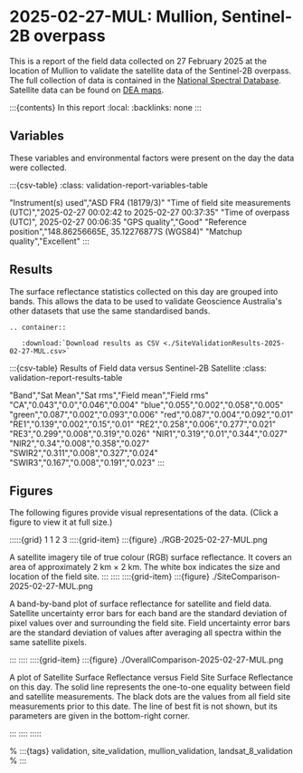 # 2025-02-27-MUL: Mullion, Sentinel-2B overpass

This is a report of the field data collected on 27 February 2025 at the location of Mullion
to validate the satellite data of the Sentinel-2B overpass.
The full collection of data is contained in the [National Spectral Database](https://www.ga.gov.au/scientific-topics/dea/dea-data-and-products/national-spectral-database).
Satellite data can be found on [DEA maps](https://maps.dea.ga.gov.au/#share=s-i2o7JwB5gvXOQefhMmTLJaA14b0).

:::{contents} In this report
:local:
:backlinks: none
:::

## Variables

These variables and environmental factors were present on the day the data were collected.

:::{csv-table}
:class: validation-report-variables-table

"Instrument(s) used","ASD FR4 (18179/3)"
"Time of field site measurements (UTC)","2025-02-27 00:02:42 to 2025-02-27 00:37:35"
"Time of overpass (UTC)", 2025-02-27 00:06:35
"GPS quality","Good"
"Reference position","148.86256665E, 35.12276877S (WGS84)"
"Matchup quality","Excellent"
:::

## Results

The surface reflectance statistics collected on this day are grouped into bands.
This allows the data to be used to validate Geoscience Australia's other datasets that use the same standardised bands.

```{eval-rst}
.. container:: 

   :download:`Download results as CSV <./SiteValidationResults-2025-02-27-MUL.csv>`
```

:::{csv-table} Results of Field data versus Sentinel-2B Satellite
:class: validation-report-results-table

"Band","Sat Mean","Sat rms","Field mean","Field rms"
"CA","0.043","0.0","0.046","0.004"
"blue","0.055","0.002","0.058","0.005"
"green","0.087","0.002","0.093","0.006"
"red","0.087","0.004","0.092","0.01"
"RE1","0.139","0.002","0.15","0.01"
"RE2","0.258","0.006","0.277","0.021"
"RE3","0.299","0.008","0.319","0.026"
"NIR1","0.319","0.01","0.344","0.027"
"NIR2","0.34","0.008","0.358","0.027"
"SWIR2","0.311","0.008","0.327","0.024"
"SWIR3","0.167","0.008","0.191","0.023"
:::

## Figures

The following figures provide visual representations of the data. (Click a figure to view it at full size.)

:::::{grid} 1 1 2 3
::::{grid-item}
:::{figure} ./RGB-2025-02-27-MUL.png

A satellite imagery tile of true colour (RGB) surface reflectance.
It covers an area of approximately 2&nbsp;km &times; 2&nbsp;km.
The white box indicates the size and location
of the field site.
:::
::::
::::{grid-item}
:::{figure} ./SiteComparison-2025-02-27-MUL.png

A band-by-band plot of surface reflectance for satellite and field data.
Satellite uncertainty error bars for each band are the standard deviation
of pixel values over and surrounding the field site.
Field uncertainty error bars are the standard deviation of values after
averaging all spectra within the same satellite pixels.

:::
::::
::::{grid-item}
:::{figure} ./OverallComparison-2025-02-27-MUL.png

A plot of Satellite Surface Reflectance versus Field Site Surface Reflectance on this day.
The solid line represents the one-to-one equality between field and satellite measurements.
The black dots are the values from all field site measurements prior to this date.
The line of best fit is not shown, but its parameters are given in the bottom-right corner.

:::
::::
:::::

% :::{tags} validation, site_validation, mullion_validation, landsat_8_validation
% :::
    